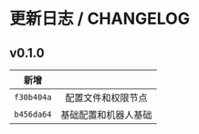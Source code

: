 # 更新日志 / CHANGELOG

## v0.1.0

|     新增     |            |
|:----------:|:----------:|
| `f30b404a` | 配置文件和权限节点  |
| `b456da64` | 基础配置和机器人基础 |
